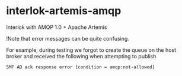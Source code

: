 # interlok-artemis-amqp

Interlok with AMQP 1.0 + Apache Artemis

!Note that error messages can be quite confusing.

For example, during testing we forgot to create the queue on the host broker and received the following when attempting to publish

```
SMF AD ack response error [condition = amqp:not-allowed]
```